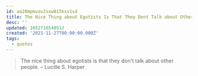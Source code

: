 ```yaml
---
id: aa28mpmvov2sxw015kxv1sd
title: The Nice Thing about Egotists Is That They Dont Talk about Other People
desc: ''
updated: 1652716548512
created: '2021-11-27T00:00:00.000Z'
tags:
  - quotes
---
```


> The nice thing about egotists is that they don't talk about other people. – Lucille S. Harper
